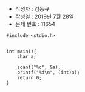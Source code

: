 * 작성자 : 김동규
* 작성일 : 2019년 7월 28일
* 문제 번호 : 11654

```
#include <stdio.h>
  

int main(){
    char a;

    scanf("%c", &a);
    printf("%d\n", (int)a);
    return 0;
}
```

